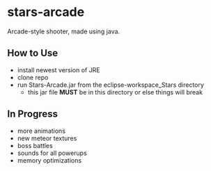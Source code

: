 # stars-arcade
Arcade-style shooter, made using java.

## How to Use
- install newest version of JRE
- clone repo
- run Stars-Arcade.jar from the eclipse-workspace_Stars directory
  - this jar file **MUST** be in this directory or else things will break

## In Progress
- more animations
- new meteor textures
- boss battles
- sounds for all powerups
- memory optimizations
